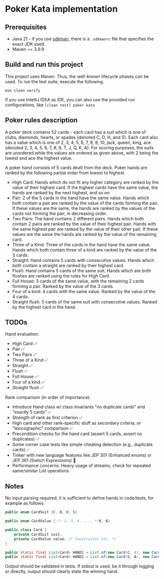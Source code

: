 # Poker Kata implementation

## Prerequisites

- Java 21 - if you use [sdkman](https://sdkman.io/), there is a `.sdkmanrc` file that specifies the exact JDK used.
- Maven ~= 3.9.9

## Build and run this project

This project uses Maven. Thus, the well-known lifecycle phases can be used.
To run the test suite, execute the following.

```shell
mvn clean verify
```

If you use IntelliJ IDEA as IDE, you can also use the provided run configurations, like `[clean test] poker-kata`

## Poker rules description

A poker deck contains 52 cards - each card has a suit which is one of clubs, diamonds, hearts, or spades (denoted C, D,
H, and S). Each card also has a value which is one of 2, 3, 4, 5, 6, 7, 8, 9, 10, jack, queen, king, ace (denoted 2, 3,
4, 5, 6, 7, 8, 9, T, J, Q, K, A). For scoring purposes, the suits are unordered while the values are ordered as given
above, with 2 being the lowest and ace the highest value.

A poker hand consists of 5 cards dealt from the deck. Poker hands are ranked by the following partial order from lowest
to highest.

- High Card: Hands which do not fit any higher category are ranked by the value of their highest card. If the highest
  cards have the same value, the hands are ranked by the next highest, and so on.
- Pair: 2 of the 5 cards in the hand have the same value. Hands which both contain a pair are ranked by the value of the
  cards forming the pair. If these values are the same, the hands are ranked by the values of the cards not forming the
  pair, in decreasing order.
- Two Pairs: The hand contains 2 different pairs. Hands which both contain 2 pairs are ranked by the value of their
  highest pair. Hands with the same highest pair are ranked by the value of their other pair. If these values are the
  same the hands are ranked by the value of the remaining card.
- Three of a Kind: Three of the cards in the hand have the same value. Hands which both contain three of a kind are
  ranked by the value of the 3 cards.
- Straight: Hand contains 5 cards with consecutive values. Hands which both contain a straight are ranked by their
  highest card.
- Flush: Hand contains 5 cards of the same suit. Hands which are both flushes are ranked using the rules for High Card.
- Full House: 3 cards of the same value, with the remaining 2 cards forming a pair. Ranked by the value of the 3 cards.
- Four of a kind: 4 cards with the same value. Ranked by the value of the 4 cards.
- Straight flush: 5 cards of the same suit with consecutive values. Ranked by the highest card in the hand.

## TODOs

Hand evaluation:

- High Card ✅
- Pair ✅
- Two Pairs ✅
- Three of a Kind ✅
- Straight ✅
- Flush ✅
- Full House ✅
- Four of a kind ✅
- Straight flush ✅

Rank comparison (in order of importance):

- Introduce Hand class w/ class invariants "no duplicate cards" and "exactly 5 cards" ✅
- Strength of rank as first criterion ✅
- High card and other rank-specific stuff as secondary criteria, or "lexicographic" comparison ✅
- Precondition checks for the hand card (assert 5 cards, assert no duplicates) ✅
- Some corner case tests like simple cheating detection (e.g., duplicate cards) ✅
- Tinker with new language features like JEP 301 (Enhanced enums) or JEP 361 (Switch Expressions) 🚧
- Performance concerns: Heavy usage of streams, check for repeated same/similar List operations

## Notes

No input parsing required, it is sufficient to define hands in code/tests, for example as follows.

```java
public enum CardSuit {C, D, H, S}
```

```java
public enum CardValue { /* 2, 3, 4, ..., */K, A}
```

```java
public class Card {
    private CardSuit suit;
    private CardValue value; /* Constructor etc. */
}
```

```java
public static final List<Card> HAND1 = List.of(new Card(C, 4), new Card(H, K) /* etc., 5 cards */);
public static final List<Card> HAND2 = List.of(new Card(S, A), new Card(D, 7) /* etc., 5 cards */);
```

Output should be validated in tests. If stdout is used, be it through logging or directly, output should clearly state
the winning hand.
